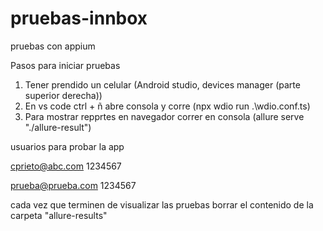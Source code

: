 # pruebas-innbox
pruebas con appium

Pasos para iniciar pruebas

1. Tener prendido un celular (Android studio, devices manager (parte superior derecha))
2. En vs code ctrl + ñ abre consola y corre (npx wdio run .\wdio.conf.ts)
3. Para mostrar repprtes en navegador correr en consola (allure serve "./allure-result")


usuarios para probar la app

cprieto@abc.com
1234567

prueba@prueba.com
1234567


cada vez que terminen de visualizar las pruebas borrar el contenido de la carpeta "allure-results"
